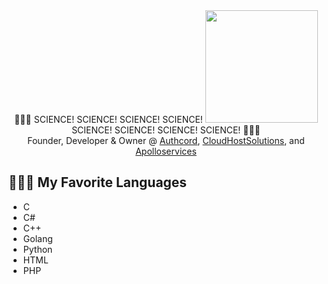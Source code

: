 <div id="header" align="center">
 👨🏼‍💻 SCIENCE!
 SCIENCE!
 SCIENCE!
 SCIENCE! <img src="https://cdn.discordapp.com/attachments/1066513793854750862/1066860872959524925/image3.png" width="180"/>
 SCIENCE!
 SCIENCE!
 SCIENCE!
 SCIENCE! 👨🏼‍💻
</div>

<div align="center">
 Founder, Developer & Owner @ <a href="https://authcord.xyz">Authcord</a>, <a href="https://cloudhostsolutions.co">CloudHostSolutions</a>, and <a          href="https://apolloservices.xyz">Apolloservices</a>
</div>

## 👨🏼‍💻 My Favorite Languages
- C
- C#
- C++
- Golang
- Python
- HTML 
- PHP

